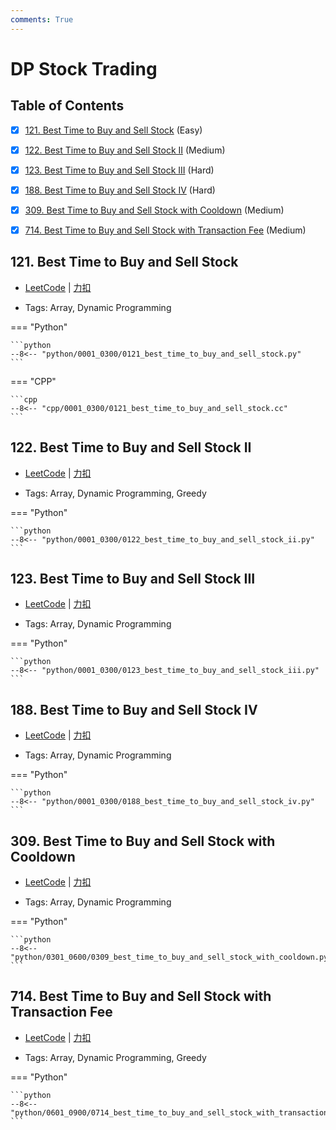 ```yaml
---
comments: True
---
```


# DP Stock Trading

## Table of Contents

- [x] [121. Best Time to Buy and Sell Stock](#121-best-time-to-buy-and-sell-stock) (Easy)
- [x] [122. Best Time to Buy and Sell Stock II](#122-best-time-to-buy-and-sell-stock-ii) (Medium)
- [x] [123. Best Time to Buy and Sell Stock III](#123-best-time-to-buy-and-sell-stock-iii) (Hard)
- [x] [188. Best Time to Buy and Sell Stock IV](#188-best-time-to-buy-and-sell-stock-iv) (Hard)
- [x] [309. Best Time to Buy and Sell Stock with Cooldown](#309-best-time-to-buy-and-sell-stock-with-cooldown) (Medium)
- [x] [714. Best Time to Buy and Sell Stock with Transaction Fee](#714-best-time-to-buy-and-sell-stock-with-transaction-fee) (Medium)


## 121. Best Time to Buy and Sell Stock

-    [LeetCode](https://leetcode.com/problems/best-time-to-buy-and-sell-stock/) | [力扣](https://leetcode.cn/problems/best-time-to-buy-and-sell-stock/)

-   Tags: Array, Dynamic Programming

=== "Python"

    ```python
    --8<-- "python/0001_0300/0121_best_time_to_buy_and_sell_stock.py"
    ```

=== "CPP"

    ```cpp
    --8<-- "cpp/0001_0300/0121_best_time_to_buy_and_sell_stock.cc"
    ```



## 122. Best Time to Buy and Sell Stock II

-    [LeetCode](https://leetcode.com/problems/best-time-to-buy-and-sell-stock-ii/) | [力扣](https://leetcode.cn/problems/best-time-to-buy-and-sell-stock-ii/)

-   Tags: Array, Dynamic Programming, Greedy

=== "Python"

    ```python
    --8<-- "python/0001_0300/0122_best_time_to_buy_and_sell_stock_ii.py"
    ```



## 123. Best Time to Buy and Sell Stock III

-    [LeetCode](https://leetcode.com/problems/best-time-to-buy-and-sell-stock-iii/) | [力扣](https://leetcode.cn/problems/best-time-to-buy-and-sell-stock-iii/)

-   Tags: Array, Dynamic Programming

=== "Python"

    ```python
    --8<-- "python/0001_0300/0123_best_time_to_buy_and_sell_stock_iii.py"
    ```



## 188. Best Time to Buy and Sell Stock IV

-    [LeetCode](https://leetcode.com/problems/best-time-to-buy-and-sell-stock-iv/) | [力扣](https://leetcode.cn/problems/best-time-to-buy-and-sell-stock-iv/)

-   Tags: Array, Dynamic Programming

=== "Python"

    ```python
    --8<-- "python/0001_0300/0188_best_time_to_buy_and_sell_stock_iv.py"
    ```



## 309. Best Time to Buy and Sell Stock with Cooldown

-    [LeetCode](https://leetcode.com/problems/best-time-to-buy-and-sell-stock-with-cooldown/) | [力扣](https://leetcode.cn/problems/best-time-to-buy-and-sell-stock-with-cooldown/)

-   Tags: Array, Dynamic Programming

=== "Python"

    ```python
    --8<-- "python/0301_0600/0309_best_time_to_buy_and_sell_stock_with_cooldown.py"
    ```



## 714. Best Time to Buy and Sell Stock with Transaction Fee

-    [LeetCode](https://leetcode.com/problems/best-time-to-buy-and-sell-stock-with-transaction-fee/) | [力扣](https://leetcode.cn/problems/best-time-to-buy-and-sell-stock-with-transaction-fee/)

-   Tags: Array, Dynamic Programming, Greedy

=== "Python"

    ```python
    --8<-- "python/0601_0900/0714_best_time_to_buy_and_sell_stock_with_transaction_fee.py"
    ```



